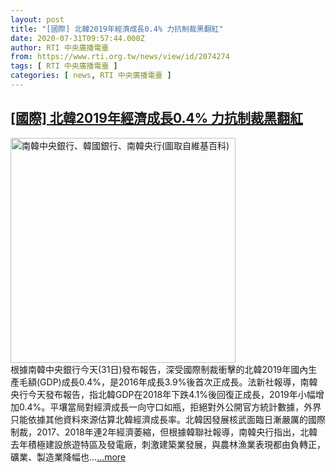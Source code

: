 ```yaml
---
layout: post
title: "[國際] 北韓2019年經濟成長0.4% 力抗制裁黑翻紅"
date: 2020-07-31T09:57:44.000Z
author: RTI 中央廣播電臺
from: https://www.rti.org.tw/news/view/id/2074274
tags: [ RTI 中央廣播電臺 ]
categories: [ news, RTI 中央廣播電臺 ]
---
```

<!--1596189464000-->
[[國際] 北韓2019年經濟成長0.4% 力抗制裁黑翻紅](https://www.rti.org.tw/news/view/id/2074274)
------

<div>
<img src="https://static.rti.org.tw/assets/thumbnails/2017/09/18/146918906430616.jpg" width="360" alt="南韓中央銀行、韓國銀行、南韓央行(圖取自維基百科)" title="南韓中央銀行、韓國銀行、南韓央行(圖取自維基百科)"><br>根據南韓中央銀行今天(31日)發布報告，深受國際制裁衝擊的北韓2019年國內生產毛額(GDP)成長0.4%，是2016年成長3.9%後首次正成長。法新社報導，南韓央行今天發布報告，指北韓GDP在2018年下跌4.1%後回復正成長，2019年小幅增加0.4%。平壤當局對經濟成長一向守口如瓶，拒絕對外公開官方統計數據，外界只能依據其他資料來源估算北韓經濟成長率。北韓因發展核武面臨日漸嚴厲的國際制裁，2017、2018年連2年經濟萎縮，但根據韓聯社報導，南韓央行指出，北韓去年積極建設旅遊特區及發電廠，刺激建築業發展，與農林漁業表現都由負轉正，礦業、製造業降幅也...<a target="_blank" href="https://www.rti.org.tw/news/view/id/2074274">...more</a>
</div>
